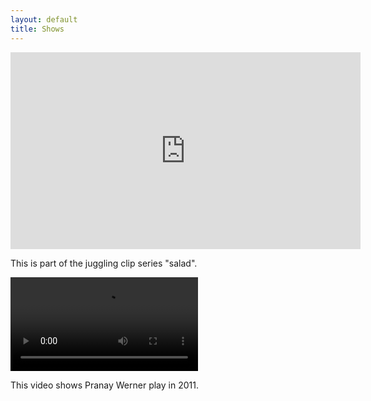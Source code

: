 ```yaml
---
layout: default
title: Shows
---
```


<iframe width="560" height="315" src="https://www.youtube.com/embed/1-2e9Da8C3E" frameborder="0" allow="autoplay; encrypted-media" allowfullscreen></iframe>

This is part of the juggling clip series "salad".

<video src="/images/video2.mp4" controls>
    Ihr Browser kann dieses Video nicht wiedergeben.<br/>
</video>

This video shows Pranay Werner play in 2011.
